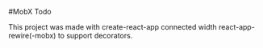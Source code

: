 #MobX Todo

This project was made with create-react-app connected width react-app-rewire(-mobx) to support decorators.